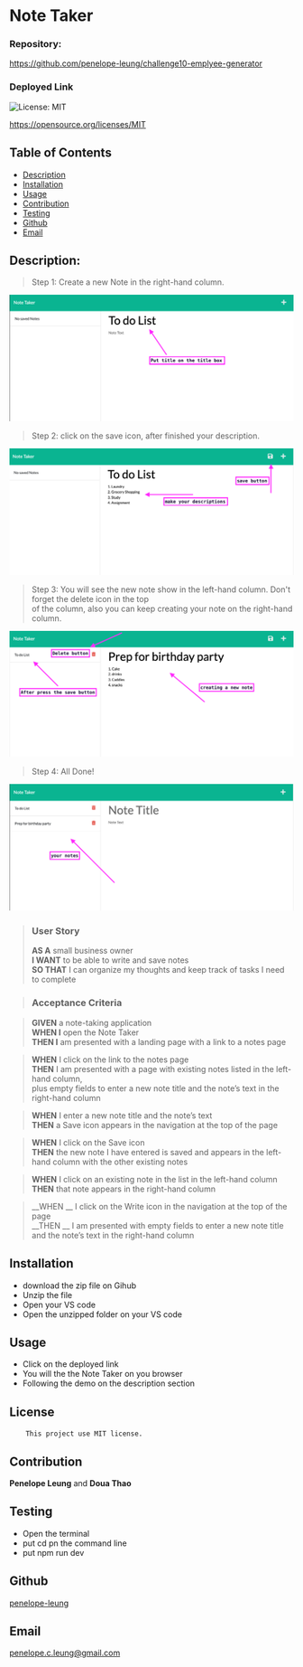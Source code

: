 # Note Taker

### Repository: 
https://github.com/penelope-leung/challenge10-emplyee-generator

### Deployed Link


 ![License: MIT](https://img.shields.io/badge/License-MIT-yellow.svg)
 
https://opensource.org/licenses/MIT

  ## Table of Contents 
  - [Description](#description)
  - [Installation](#installation)
  - [Usage](#usage)
  - [Contribution](#contribution)
  - [Testing](#testing)
  - [Github](#github)
  - [Email](#email)

  ## Description:
  >Step 1: Create a new Note in the right-hand column.

  ![ScreenShot1](https://github.com/penelope-leung/challenge11-memo-taker/blob/main/main/public/assets/img/2022-10-26-1.png)

  >Step 2: click on the save icon, after finished your description.

  ![ScreenShot1](https://github.com/penelope-leung/challenge11-memo-taker/blob/main/main/public/assets/img/2022-10-26-2.png)

  >Step 3: You will see the new note show in the left-hand column. Don't forget the delete icon in the top<br>of the column, also you can keep creating your note on the right-hand column.

  ![ScreenShot1](https://github.com/penelope-leung/challenge11-memo-taker/blob/main/main/public/assets/img/2022-10-26-3.png)

  >Step 4: All Done!
  
  ![ScreenShot1](https://github.com/penelope-leung/challenge11-memo-taker/blob/main/main/public/assets/img/2022-10-26-4.png)



>### User Story<br>
>__AS A__ small business owner<br>
>__I WANT__ to be able to write and save notes<br>
>__SO THAT__ I can organize my thoughts and keep track of tasks I need to complete<br>

>### Acceptance Criteria<br>

>__GIVEN__ a note-taking application<br>
>__WHEN I__ open the Note Taker<br>
>__THEN I__ am presented with a landing page with a link to a notes page<br>

>__WHEN__ I click on the link to the notes page<br>
>__THEN__ I am presented with a page with existing notes listed in the left-hand column,<br> plus empty fields to enter a new note title and the note’s text in the right-hand column<br>

>__WHEN__ I enter a new note title and the note’s text<br>
>__THEN__ a Save icon appears in the navigation at the top of the page<br>

>__WHEN__ I click on the Save icon<br>
>__THEN__ the new note I have entered is saved and appears in the left-hand column with the other existing notes<br>

>__WHEN__ I click on an existing note in the list in the left-hand column<br>
>__THEN__ that note appears in the right-hand column<br>

>__WHEN __ I click on the Write icon in the navigation at the top of the page<br>
>__THEN __ I am presented with empty fields to enter a new note title and the note’s text in the right-hand column<br>


  ## Installation
  
  - download the zip file on Gihub
  - Unzip the file
  - Open your VS code
  - Open the unzipped folder on your VS code
  

  ## Usage
  
  - Click on the deployed link
  - You will the the Note Taker on you browser
  - Following the demo on the description section

  
  ## License
        This project use MIT license.
      

  ## Contribution
   __Penelope Leung__ and __Doua Thao__

  ## Testing
  - Open the terminal 
  - put cd pn the command line
  - put npm run dev

  ## Github
  [penelope-leung](https://github.com/penelope-leung)

  ## Email
  penelope.c.leung@gmail.com
